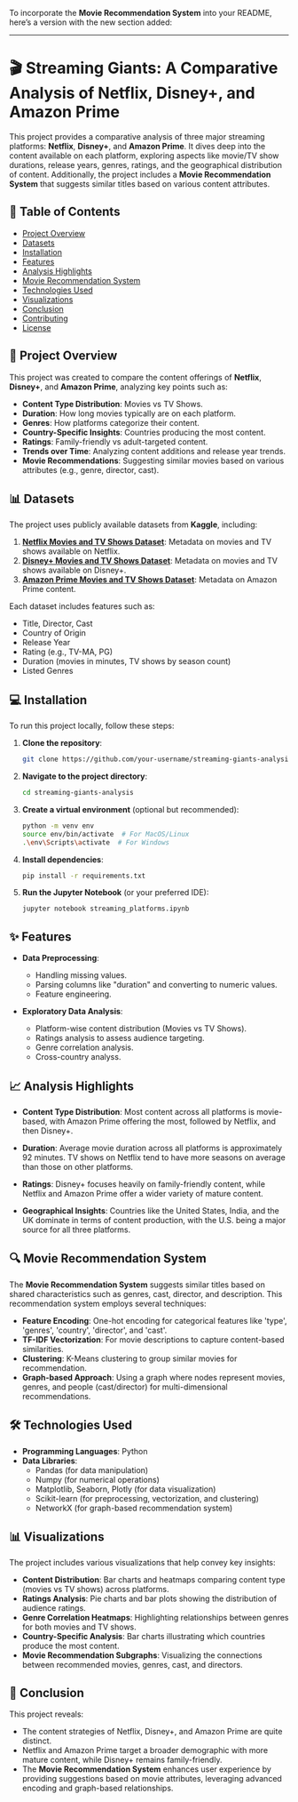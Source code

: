 To incorporate the **Movie Recommendation System** into your README, here’s a version with the new section added:

---

# 🎬 Streaming Giants: A Comparative Analysis of Netflix, Disney+, and Amazon Prime

This project provides a comparative analysis of three major streaming platforms: **Netflix**, **Disney+**, and **Amazon Prime**. It dives deep into the content available on each platform, exploring aspects like movie/TV show durations, release years, genres, ratings, and the geographical distribution of content. Additionally, the project includes a **Movie Recommendation System** that suggests similar titles based on various content attributes.

## 📑 Table of Contents
- [Project Overview](#project-overview)
- [Datasets](#datasets)
- [Installation](#installation)
- [Features](#features)
- [Analysis Highlights](#analysis-highlights)
- [Movie Recommendation System](#movie-recommendation-system)
- [Technologies Used](#technologies-used)
- [Visualizations](#visualizations)
- [Conclusion](#conclusion)
- [Contributing](#contributing)
- [License](#license)

## 📌 Project Overview

This project was created to compare the content offerings of **Netflix**, **Disney+**, and **Amazon Prime**, analyzing key points such as:
- **Content Type Distribution**: Movies vs TV Shows.
- **Duration**: How long movies typically are on each platform.
- **Genres**: How platforms categorize their content.
- **Country-Specific Insights**: Countries producing the most content.
- **Ratings**: Family-friendly vs adult-targeted content.
- **Trends over Time**: Analyzing content additions and release year trends.
- **Movie Recommendations**: Suggesting similar movies based on various attributes (e.g., genre, director, cast).

## 📊 Datasets

The project uses publicly available datasets from **Kaggle**, including:
1. [**Netflix Movies and TV Shows Dataset**](https://www.kaggle.com/datasets/shivamb/netflix-shows): Metadata on movies and TV shows available on Netflix.
2. [**Disney+ Movies and TV Shows Dataset**](https://www.kaggle.com/datasets/ruchi798/disney-plus-shows): Metadata on movies and TV shows available on Disney+.
3. [**Amazon Prime Movies and TV Shows Dataset**](https://www.kaggle.com/datasets/shivamb/amazon-prime-movies-and-tv-shows): Metadata on Amazon Prime content.

Each dataset includes features such as:
- Title, Director, Cast
- Country of Origin
- Release Year
- Rating (e.g., TV-MA, PG)
- Duration (movies in minutes, TV shows by season count)
- Listed Genres

## 💻 Installation

To run this project locally, follow these steps:

1. **Clone the repository**:
   ```bash
   git clone https://github.com/your-username/streaming-giants-analysis.git
   ```

2. **Navigate to the project directory**:
   ```bash
   cd streaming-giants-analysis
   ```

3. **Create a virtual environment** (optional but recommended):
   ```bash
   python -m venv env
   source env/bin/activate  # For MacOS/Linux
   .\env\Scripts\activate  # For Windows
   ```

4. **Install dependencies**:
   ```bash
   pip install -r requirements.txt
   ```

5. **Run the Jupyter Notebook** (or your preferred IDE):
   ```bash
   jupyter notebook streaming_platforms.ipynb
   ```

## ✨ Features

- **Data Preprocessing**:
  - Handling missing values.
  - Parsing columns like "duration" and converting to numeric values.
  - Feature engineering.
  
- **Exploratory Data Analysis**:
  - Platform-wise content distribution (Movies vs TV Shows).
  - Ratings analysis to assess audience targeting.
  - Genre correlation analysis.
  - Cross-country analyss.


## 📈 Analysis Highlights

- **Content Type Distribution**: Most content across all platforms is movie-based, with Amazon Prime offering the most, followed by Netflix, and then Disney+.
  
- **Duration**: Average movie duration across all platforms is approximately 92 minutes. TV shows on Netflix tend to have more seasons on average than those on other platforms.
  
- **Ratings**: Disney+ focuses heavily on family-friendly content, while Netflix and Amazon Prime offer a wider variety of mature content.

- **Geographical Insights**: Countries like the United States, India, and the UK dominate in terms of content production, with the U.S. being a major source for all three platforms.

## 🔍 Movie Recommendation System

The **Movie Recommendation System** suggests similar titles based on shared characteristics such as genres, cast, director, and description. This recommendation system employs several techniques:
  
- **Feature Encoding**: One-hot encoding for categorical features like 'type', 'genres', 'country', 'director', and 'cast'.
- **TF-IDF Vectorization**: For movie descriptions to capture content-based similarities.
- **Clustering**: K-Means clustering to group similar movies for recommendation.
- **Graph-based Approach**: Using a graph where nodes represent movies, genres, and people (cast/director) for multi-dimensional recommendations.

## 🛠 Technologies Used

- **Programming Languages**: Python
- **Data Libraries**:
  - Pandas (for data manipulation)
  - Numpy (for numerical operations)
  - Matplotlib, Seaborn, Plotly (for data visualization)
  - Scikit-learn (for preprocessing, vectorization, and clustering)
  - NetworkX (for graph-based recommendation system)

## 📊 Visualizations

The project includes various visualizations that help convey key insights:
- **Content Distribution**: Bar charts and heatmaps comparing content type (movies vs TV shows) across platforms.
- **Ratings Analysis**: Pie charts and bar plots showing the distribution of audience ratings.
- **Genre Correlation Heatmaps**: Highlighting relationships between genres for both movies and TV shows.
- **Country-Specific Analysis**: Bar charts illustrating which countries produce the most content.
- **Movie Recommendation Subgraphs**: Visualizing the connections between recommended movies, genres, cast, and directors.

## 🧐 Conclusion

This project reveals:
- The content strategies of Netflix, Disney+, and Amazon Prime are quite distinct.
- Netflix and Amazon Prime target a broader demographic with more mature content, while Disney+ remains family-friendly.
- The **Movie Recommendation System** enhances user experience by providing suggestions based on movie attributes, leveraging advanced encoding and graph-based relationships.
